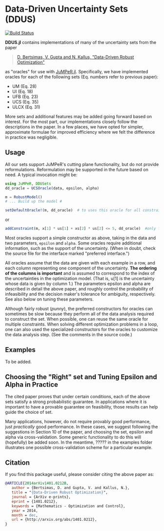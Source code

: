 # Data-Driven Uncertainty Sets (DDUS)

[![Build Status](https://travis-ci.org/vgupta1/DDUS.jl.svg?branch=master)](https://travis-ci.org/vgupta1/DDUS.jl)

**DDUS.jl** contains implementations of many of the uncertainty sets from the paper

> [D. Bertsimas, V. Gupta and N. Kallus, "Data-Driven Robust Optimization"](http://arxiv.org/abs/1401.0212)

as "oracles" for use with [JuMPeR.jl](https://github.com/IainNZ/JuMPeR.jl). Specifically, we have implemented oracles for each of the following sets (Eq. numbers refer to previous paper):
- UM (Eq. 28) 
- UI (Eq. 18) 
- UFB (Eq. 23)
- UCS (Eq. 35)
- ULCX (Eq. 31)

More sets and additional features may be added going forward based on interest.  For the most part, our implementations closely follow the descriptions in the paper.  In a few places, we have opted for simpler, approximate formulae for improved efficiency where we felt the difference in practice was negligible.

## Usage

All our sets support JuMPeR's cutting plane functionality, but do not provide reformulations. Reformulation may be supported in the future based on need.  A typical invocation might be:

```julia
using JuMPeR, DDUSets
dd_oracle = UCSOracle(data, epsilon, alpha)

m = RobustModel()
# ... Build up the model #

setDefaultOracle!(m, dd_oracle)  # to uses this oracle for all constraints
```

or 
``` julia
addConstraint(m, x[1] * us[1] + xs[2] * us[2] <= 5, dd_oracle)  #only for this one constraint
```

Most oracles support a simple constructor as above, taking in the data and two parameters, `epsilon` and `alpha`.  Some oracles require additional information, such as the support of the uncertainty. (When in doubt, check the source file for the interface marked "preferred interface.") 

All oracles assume that the data are given with each example in a row, and each column representing one component of the uncertainty.  **The ordering of the columns is important** and is assumed to correspond to the index of the uncertainties in the optimization model.  (That is, u[1] is the uncertainty whose data is given by column 1.)  The parameters epsilon and alpha are described in detail the above paper, and roughly control the probability of infeasibility and the decision maker's tolerance for ambiguity, respectively.  See also below on tuning these parameters.

Although fairly robust (*punny*), the preferred constructors for oracles can sometimes be slow because they perform all of the data analysis required to construct the set.  When possible, one can reuse the same oracle for multiple constraints.  When solving different optimization problems in a loop, one can also used the specialized constructors for the oracles to customize the data analysis step.  (See the comments in the source code.)

## Examples
To be added.

## Choosing the "Right" set and Tuning Epsilon and Alpha in Practice
The cited paper proves that under certain conditions, each of the above sets satisfy a strong probabilistic guarantee.  In applications where it is important to have a provable guarantee on feasibility, those results can help guide the choice of set. 

Many applications, however, do not require provably good performance, just *practically* good performance.  In these cases, we suggest following the suggestions in Section 10 of the paper, and choosing the set, epsilon and alpha via cross-validation.  Some generic functionality to do this will (hopefully) be added soon.  In the meantime, ????? in the examples folder illustrates one possible cross-validation scheme for a particular example.  

## Citation
If you find this package useful, please consider citing the above paper as:

```bibtex
@ARTICLE{2014arXiv1401.0212B,
   author = {Bertsimas, D. and Gupta, V. and Kallus, N.},
   title = "{Data-Driven Robust Optimization}",
   journal = {ArXiv e-prints},
   eprint = {1401.0212},
   keywords = {Mathematics - Optimization and Control},
   year = 2014,
   month = dec,
   url = {http://arxiv.org/abs/1401.0212},
}
```
